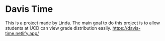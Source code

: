 # Davis Time
This is a project made by Linda. The main goal to do this project is to allow students at UCD can view grade distribution easily.
https://davis-time.netlify.app/
